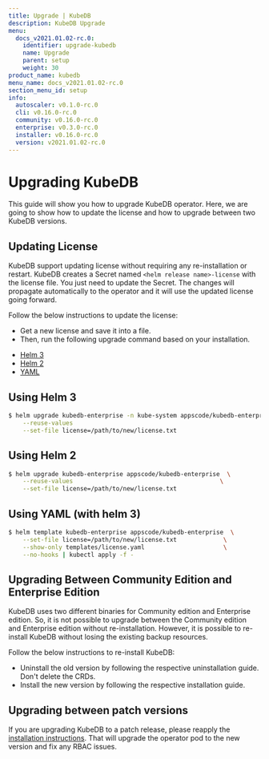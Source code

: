 ```yaml
---
title: Upgrade | KubeDB
description: KubeDB Upgrade
menu:
  docs_v2021.01.02-rc.0:
    identifier: upgrade-kubedb
    name: Upgrade
    parent: setup
    weight: 30
product_name: kubedb
menu_name: docs_v2021.01.02-rc.0
section_menu_id: setup
info:
  autoscaler: v0.1.0-rc.0
  cli: v0.16.0-rc.0
  community: v0.16.0-rc.0
  enterprise: v0.3.0-rc.0
  installer: v0.16.0-rc.0
  version: v2021.01.02-rc.0
---
```


# Upgrading KubeDB

This guide will show you how to upgrade KubeDB operator. Here, we are going to show how to update the license and how to upgrade between two KubeDB versions.

## Updating License

KubeDB support updating license without requiring any re-installation or restart. KubeDB creates a Secret named `<helm release name>-license` with the license file. You just need to update the Secret. The changes will propagate automatically to the operator and it will use the updated license going forward.

Follow the below instructions to update the license:

- Get a new license and save it into a file.
- Then, run the following upgrade command based on your installation.

<ul class="nav nav-tabs" id="installerTab" role="tablist">
  <li class="nav-item">
    <a class="nav-link active" id="helm3-tab" data-toggle="tab" href="#helm3" role="tab" aria-controls="helm3" aria-selected="true">Helm 3</a>
  </li>
  <li class="nav-item">
    <a class="nav-link" id="helm2-tab" data-toggle="tab" href="#helm2" role="tab" aria-controls="helm2" aria-selected="false">Helm 2</a>
  </li>
  <li class="nav-item">
    <a class="nav-link" id="script-tab" data-toggle="tab" href="#script" role="tab" aria-controls="script" aria-selected="false">YAML</a>
  </li>
</ul>
<div class="tab-content" id="installerTabContent">
  <div class="tab-pane fade show active" id="helm3" role="tabpanel" aria-labelledby="helm3-tab">

## Using Helm 3

```bash
$ helm upgrade kubedb-enterprise -n kube-system appscode/kubedb-enterprise  \
    --reuse-values                                                        \
    --set-file license=/path/to/new/license.txt
```

</div>
<div class="tab-pane fade" id="helm2" role="tabpanel" aria-labelledby="helm2-tab">

## Using Helm 2

```bash
$ helm upgrade kubedb-enterprise appscode/kubedb-enterprise  \
    --reuse-values                                         \
    --set-file license=/path/to/new/license.txt
```

</div>
<div class="tab-pane fade" id="script" role="tabpanel" aria-labelledby="script-tab">

## Using YAML (with helm 3)

```bash
$ helm template kubedb-enterprise appscode/kubedb-enterprise  \
    --set-file license=/path/to/new/license.txt             \
    --show-only templates/license.yaml                      \
    --no-hooks | kubectl apply -f -
```

</div>
</div>

## Upgrading Between Community Edition and Enterprise Edition

KubeDB uses two different binaries for Community edition and Enterprise edition. So, it is not possible to upgrade between the Community edition and Enterprise edition without re-installation. However, it is possible to re-install KubeDB without losing the existing backup resources.

Follow the below instructions to re-install KubeDB:

- Uninstall the old version by following the respective uninstallation guide. Don't delete the CRDs.
- Install the new version by following the respective installation guide.

## Upgrading between patch versions

If you are upgrading KubeDB to a patch release, please reapply the [installation instructions](/docs/v2021.01.02-rc.0/setup/README). That will upgrade the operator pod to the new version and fix any RBAC issues.
